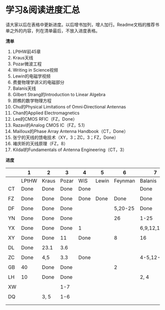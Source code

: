 # 学习&阅读进度汇总

请大家以后在表格中更新进度。以后增书加列，增人加行。Readme文档的推荐书单之外的内容，列在清单最后，不放入进度表格。

**清单**

1. LPtHW前45章
2. Kraus天线
3. Pozar微波工程
4. Writing in Science视频
5. Lewin的电磁学视频
6. 费曼物理学讲义的电磁部分
7. Balanis天线
8. Gilbert Strang的Introduction to Linear Algebra
9. 顾樵的数学物理方程
10. Chu的Physical Limitations of Omni‐Directional Antennas
11. Chan的Applied Electromagnetics
12. Lee的CMOS RFIC（FZ，Done）
13. Razavi的Analog CMOS IC（FZ，5.1）
14. Mailloux的Phase Array Antenna Handbook（CT，Done）
15. 张宁的天线的馈电技术（XY，3；ZC，3；FZ，Done）
16. 褚庆昕的天线原理（FZ，8）
17. Kildal的Fundamentals of Antenna Engineering（CT，3）

**进度**

|      | 1     | 2     | 3       | 4    | 5     | 6       | 7            | 8       | 9     | 10  | 11 | 12 |
| ---- | ----- | ----- | ------- | ---- | ----- | ------- | ------------ | -------- | ------ | ---- | ---- | ---- |
|      | LPtHW | Kraus | Pozar   | WiS  | Lewin | Feynman | Balanis      | Strang | Gu | Chu | Chan | Kildal |
| CT   | Done  | Done  | Done    | Done |       |         | Done         |       |        |      |      | 4 |
|      |       |       |         |      |       |         |              |          |        |      |      |      |
| FZ   | Done  | Done  | Done    | Done | Done  | Done    | Done         | Done | Done | Done | Done |  |
|      |       |       |         |      |       |         |              |          |        |      |      |      |
| DF   | Done  | Done  |   Done  |      |       | 5,20-25 | Done         |          |        | Done |      |      |
|      |       |       |         |      |       |         |              |          |        |      |      |      |
| YN   | Done  | Done  | Done    |      |       | 26      | 1-25         |          |        |      |      |      |
|      |       |       |         |      |       |         |              |          |        |      |      |      |
| YX   | Done  | Done  |  Done   |   1   |       |         | 6,9,12,14,16 |          |        |      |      |      |
|      |       |       |         |      |       |         |              |          |        |      |      |      |
| XY   | Done  | Done    | 11      | Done |       |    8     | 16 |          |        |      |      |      |
|      |       |       |         |      |       |         |              |          |        |      |      |      |
| DL   | Done  | 23.1  | 3.6     |      |       |         |              |          |        |      |      |      |
|      |       |       |         |      |       |         |              |          |        |      |      |      |
| ZC   | Done  | 4,5  | 3.3    | Done |       |         | 4-5,12-16    |          |        |      |      |      |
|      |       |       |         |      |       |         |              |          |        |      |      |      |
| GB   | 40    | Done  | Done    |      |       |   2     |              |          | Done      |      |      |      |
|      |       |       |         |      |       |         |              |          |        |      |      |      |
| LH   | 10    | Done  | Done   |      |       |         |      2, 4       |          | Done       |      |      |      |
|      |       |       |         |      |       |         |              |          |        |      |      |      |
| XW   |       |       |   1-7   |      |       |         |              |          |        |      |      |      |
|      |       |       |         |      |       |         |              |          |        |      |      |      |
| DQ   |       |  3, 5 |   1-6   |      |       |         |              |          |        |      |      |      |
|    |       |       |      |      |       |         |              |          |        |      |      |      |
|      |       |       |       | | | | | | | | | |